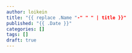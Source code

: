 ```yaml
---
author: loikein
title: "{{ replace .Name "-" " " | title }}"
published: "{{ .Date }}"
categories: []
tags: []
draft: true
---
```

